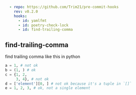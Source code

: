 ```yaml
  - repo: https://github.com/Trim21/pre-commit-hooks
    rev: v0.2.0
    hooks:
      - id: yamlfmt
      - id: poetry-check-lock
      - id: find-trailing-comma
```


## find-trailing-comma

find trailing comma like this in python

```python
a = 1, # not ok
b = (1, ) # ok
c = {1, 2,
     3, 4}, # not ok
d = ['element'][0, ] # not ok because it's a tuple in `[]`
e = 1, 2, 3, # ok, not a single element
```
